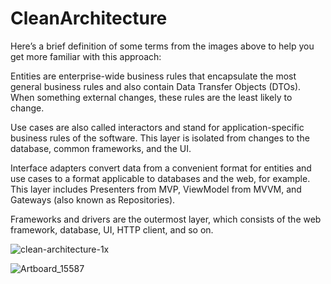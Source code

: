 # CleanArchitecture

Here’s a brief definition of some terms from the images above to help you get more familiar with this approach:

Entities are enterprise-wide business rules that encapsulate the most general business rules and also contain Data Transfer Objects (DTOs). When something external changes, these rules are the least likely to change.


Use cases are also called interactors and stand for application-specific business rules of the software. This layer is isolated from changes to the database, common frameworks, and the UI.


Interface adapters convert data from a convenient format for entities and use cases to a format applicable to databases and the web, for example. This layer includes Presenters from MVP, ViewModel from MVVM, and Gateways (also known as Repositories).


Frameworks and drivers are the outermost layer, which consists of the web framework, database, UI, HTTP client, and so on.




![clean-architecture-1x](https://user-images.githubusercontent.com/26750131/75090089-b6395780-5574-11ea-931a-c7e025cf99ca.png)

![Artboard_15587](https://user-images.githubusercontent.com/26750131/75090112-f993c600-5574-11ea-96f7-f8e4367d513f.png)
